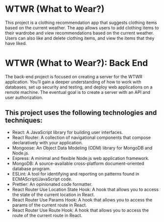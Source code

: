 # WTWR (What to Wear?)

This project is a clothing recommendation app that suggests clothing items based on the current weather. The app allows users to add clothing items to their wardrobe and view recommendations based on the current weather. Users can also like and delete clothing items, and view the items that they have liked.

# WTWR (What to Wear?): Back End

The back-end project is focused on creating a server for the WTWR application. You’ll gain a deeper understanding of how to work with databases, set up security and testing, and deploy web applications on a remote machine. The eventual goal is to create a server with an API and user authorization.

## This project uses the following technologies and techniques:

- React: A JavaScript library for building user interfaces.
- React Router: A collection of navigational components that compose declaratively with your application.
- Mongoose: An Object Data Modeling (ODM) library for MongoDB and Node.js.
- Express: A minimal and flexible Node.js web application framework.
- MongoDB: A source-available cross-platform document-oriented database program.
- ESLint: A tool for identifying and reporting on patterns found in ECMAScript/JavaScript code.
- Prettier: An opinionated code formatter.
- React Router Use Location State Hook: A hook that allows you to access the state of the current location in React.
- React Router Use Params Hook: A hook that allows you to access the params of the current route in React.
- React Router Use Route Hook: A hook that allows you to access the route of the current route in React.
